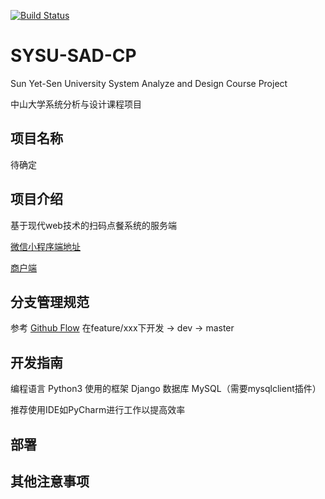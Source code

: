 [![Build Status](https://travis-ci.org/ChickenDinner8/Server.svg?branch=master)](https://travis-ci.org/ChickenDinner8/Server)

# SYSU-SAD-CP

Sun Yet-Sen University System Analyze and Design Course Project

中山大学系统分析与设计课程项目
## 项目名称

待确定

## 项目介绍
基于现代web技术的扫码点餐系统的服务端

[微信小程序端地址](github.com)

[商户端](github.com)

## 分支管理规范
参考 [Github Flow](https://guides.github.com/introduction/flow/)
在feature/xxx下开发 -> dev -> master

## 开发指南
编程语言 Python3
使用的框架 Django
数据库 MySQL（需要mysqlclient插件）

推荐使用IDE如PyCharm进行工作以提高效率

## 部署

## 其他注意事项
